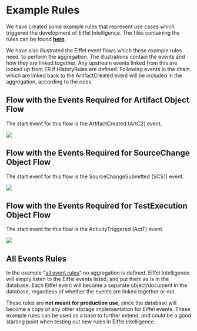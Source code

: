 # Example Rules

We have created some example rules that represent use cases which triggered
the development of Eiffel Intelligence. The files containing the rules
can be found [**here**](../src/main/resources/rules).

We have also illustrated the Eiffel event flows which these example rules
need, to perform the aggregation. The illustrations contain the events
and how they are linked together. Any upstream events linked from this are looked up from ER if HistoryRules
are defined. Following events in the chain which are linked back to the
ArtifactCreated event will be included in the aggregation, according to
the rules.

## Flow with the Events Required for Artifact Object Flow
The start event for this flow is the ArtifactCreated (ArtC2) event.

<img src="images/ArtifactRules.png">


## Flow with the Events Required for SourceChange Object Flow
The start event for this flow is the SourceChangeSubmitted (SCS1) event.

<img src="images/SourceChangeRules.png">


## Flow with the Events Required for TestExecution Object Flow
The start event for this flow is the ActivityTriggered (ActT) event.

<img src="images/TestExecutionRules.png">


## All Events Rules
In the example "[all event rules](../src/main/resources/rules/AllEventsRules-Eiffel-Agen-Version.json)"
no aggregation is defined. Eiffel Intelligence will simply listen to the
Eiffel events listed, and put them as is in the database.
Each Eiffel event will become a separate object/document in the database,
regardless of whether the events are linked together or not.

These rules are **not meant for production use**, since the database will become
a copy of any other storage implementation for Eiffel events. These example
rules can be used as a base to further extend, and could be a good starting
point when testing out new rules in Eiffel Intelligence.
